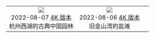 |                                                                                                                                                                                                                                                                        |                                                                                                                                                                                                                                                 |     |
| :--------------------------------------------------------------------------------------------------------------------------------------------------------------------------------------------------------------------------------------------------------------------: | :---------------------------------------------------------------------------------------------------------------------------------------------------------------------------------------------------------------------------------------------: | :-: |
| ![](https://cdn.jsdelivr.net/gh/exposir/bing-wallpaper-node@main/./static/杭州西湖的古典中国园林preview.jpg) <br> 2022-08-07 [4K 版本](https://cdn.jsdelivr.net/gh/exposir/bing-wallpaper-node@main/./static/杭州西湖的古典中国园林4K.jpg) <br> 杭州西湖的古典中国园林 | ![](https://cdn.jsdelivr.net/gh/exposir/bing-wallpaper-node@main/./static/旧金山湾的盐滩preview.jpeg) <br> 2022-08-06 [4K 版本](https://cdn.jsdelivr.net/gh/exposir/bing-wallpaper-node@main/./static/旧金山湾的盐滩4k.jpg) <br> 旧金山湾的盐滩 |

